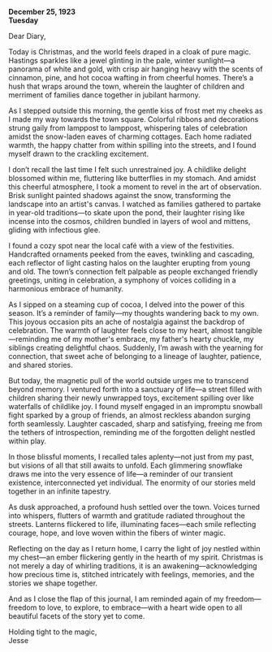 
**December 25, 1923**  
**Tuesday**  

Dear Diary,  

Today is Christmas, and the world feels draped in a cloak of pure magic. Hastings sparkles like a jewel glinting in the pale, winter sunlight—a panorama of white and gold, with crisp air hanging heavy with the scents of cinnamon, pine, and hot cocoa wafting in from cheerful homes. There’s a hush that wraps around the town, wherein the laughter of children and merriment of families dance together in jubilant harmony. 

As I stepped outside this morning, the gentle kiss of frost met my cheeks as I made my way towards the town square. Colorful ribbons and decorations strung gaily from lamppost to lamppost, whispering tales of celebration amidst the snow-laden eaves of charming cottages. Each home radiated warmth, the happy chatter from within spilling into the streets, and I found myself drawn to the crackling excitement. 

I don’t recall the last time I felt such unrestrained joy. A childlike delight blossomed within me, fluttering like butterflies in my stomach. And amidst this cheerful atmosphere, I took a moment to revel in the art of observation. 
Brisk sunlight painted shadows against the snow, transforming the landscape into an artist's canvas. I watched as families gathered to partake in year-old traditions—to skate upon the pond, their laughter rising like incense into the cosmos, children bundled in layers of wool and mittens, gliding with infectious glee. 

I found a cozy spot near the local café with a view of the festivities. Handcrafted ornaments peeked from the eaves, twinkling and cascading, each reflector of light casting halos on the laughter erupting from young and old. The town’s connection felt palpable as people exchanged friendly greetings, uniting in celebration, a symphony of voices colliding in a harmonious embrace of humanity. 

As I sipped on a steaming cup of cocoa, I delved into the power of this season. It’s a reminder of family—my thoughts wandering back to my own. This joyous occasion pits an ache of nostalgia against the backdrop of celebration. The warmth of laughter feels close to my heart, almost tangible—reminding me of my mother's embrace, my father's hearty chuckle, my siblings creating delightful chaos. Suddenly, I’m awash with the yearning for connection, that sweet ache of belonging to a lineage of laughter, patience, and shared stories. 

But today, the magnetic pull of the world outside urges me to transcend beyond memory. I ventured forth into a sanctuary of life—a street filled with children sharing their newly unwrapped toys, excitement spilling over like waterfalls of childlike joy. I found myself engaged in an impromptu snowball fight sparked by a group of friends, an almost reckless abandon surging forth seamlessly. Laughter cascaded, sharp and satisfying, freeing me from the tethers of introspection, reminding me of the forgotten delight nestled within play. 

In those blissful moments, I recalled tales aplenty—not just from my past, but visions of all that still awaits to unfold. Each glimmering snowflake draws me into the very essence of life—a reminder of our transient existence, interconnected yet individual. The enormity of our stories meld together in an infinite tapestry.

As dusk approached, a profound hush settled over the town. Voices turned into whispers, flutters of warmth and gratitude radiated throughout the streets. Lanterns flickered to life, illuminating faces—each smile reflecting courage, hope, and love woven within the fibers of winter magic. 

Reflecting on the day as I return home, I carry the light of joy nestled within my chest—an ember flickering gently in the hearth of my spirit. Christmas is not merely a day of whirling traditions, it is an awakening—acknowledging how precious time is, stitched intricately with feelings, memories, and the stories we shape together. 

And as I close the flap of this journal, I am reminded again of my freedom—freedom to love, to explore, to embrace—with a heart wide open to all beautiful facets of the story yet to come. 

Holding tight to the magic,  
Jesse
